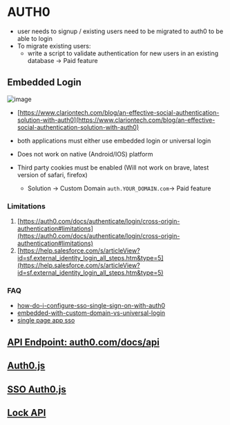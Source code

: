 # AUTH0

- user needs to signup / existing users need to be migrated to auth0 to be able to login
- To migrate existing users:
  - write a script to validate authentication for new users in an existing database -> Paid feature

## Embedded Login

![image](https://user-images.githubusercontent.com/103091956/178416382-f56dcfab-e07b-49c7-9a7e-9b7f10cbb411.png)
- [https://www.clariontech.com/blog/an-effective-social-authentication-solution-with-auth0](https://www.clariontech.com/blog/an-effective-social-authentication-solution-with-auth0)

- both applications must either use embedded login or universal login
- Does not work on native (Android/IOS) platform
- Third party cookies must be enabled (Will not work on brave, latest version of safari, firefox)
  - Solution -> Custom Domain `auth.YOUR_DOMAIN.com`-> Paid feature

### Limitations
1. [https://auth0.com/docs/authenticate/login/cross-origin-authentication#limitations](https://auth0.com/docs/authenticate/login/cross-origin-authentication#limitations)
2. [https://help.salesforce.com/s/articleView?id=sf.external_identity_login_all_steps.htm&type=5](https://help.salesforce.com/s/articleView?id=sf.external_identity_login_all_steps.htm&type=5)

### FAQ

- [how-do-i-configure-sso-single-sign-on-with-auth0](https://community.auth0.com/t/how-do-i-configure-sso-single-sign-on-with-auth0/82450)
- [embedded-with-custom-domain-vs-universal-login](https://community.auth0.com/t/embedded-with-custom-domain-vs-universal-login/26094)
- [single page app sso](https://auth0.com/docs/troubleshoot/product-lifecycle/past-migrations/migrate-from-embedded-login-to-universal-login#single-page-apps)


## [API Endpoint: auth0.com/docs/api ](https://auth0.com/docs/api)


## [Auth0.js](https://auth0.com/docs/libraries/auth0js#using-checksession-to-acquire-new-tokens)
## [SSO Auth0.js](https://auth0.com/docs/libraries/auth0js#single-sign-on-with-embedded-authentication)

## [Lock API](https://auth0.com/docs/libraries/lock/lock-api-reference)

